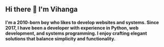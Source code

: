 ## Hi there 👋 I'm Vihanga

#### I'm a 2010-born boy who likes to develop websites and systems. Since 2017, I have been a developer with experience in Python, web development, and systems programming. I enjoy crafting elegant solutions that balance simplicity and functionality.


<!--
**VihangaClement/vihangaclement** is a ✨ _special_ ✨ repository because its `README.md` (this file) appears on your GitHub profile.

Here are some ideas to get you started:

- 🔭 I’m currently working on ...
- 🌱 I’m currently learning ...
- 👯 I’m looking to collaborate on ...
- 🤔 I’m looking for help with ...
- 💬 Ask me about ...
- 📫 How to reach me: ...
- 😄 Pronouns: ...
- ⚡ Fun fact: ...
-->
